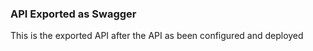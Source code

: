 ### API Exported as Swagger

This is the exported API after the API as been configured and deployed  